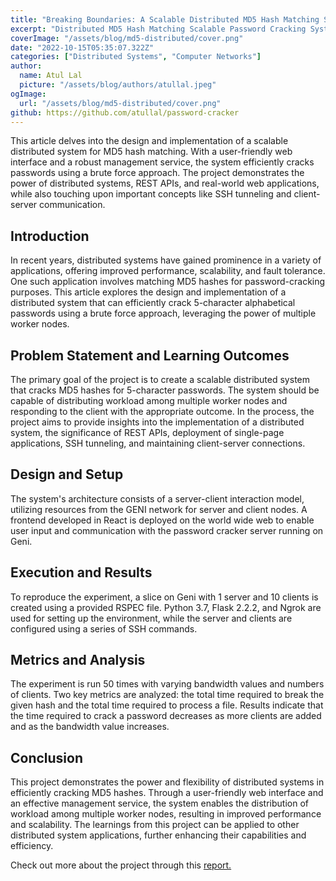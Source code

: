 ```yaml
---
title: "Breaking Boundaries: A Scalable Distributed MD5 Hash Matching System"
excerpt: "Distributed MD5 Hash Matching Scalable Password Cracking System is a project that designs a distributed system for cracking 5-character passwords using MD5 hash matching. The system employs a web interface, a management service, and multiple worker nodes to enable scalable brute-force attacks. Users can add or remove worker nodes, improving efficiency and adaptability."
coverImage: "/assets/blog/md5-distributed/cover.png"
date: "2022-10-15T05:35:07.322Z"
categories: ["Distributed Systems", "Computer Networks"]
author:
  name: Atul Lal
  picture: "/assets/blog/authors/atullal.jpeg"
ogImage:
  url: "/assets/blog/md5-distributed/cover.png"
github: https://github.com/atullal/password-cracker
---
```

This article delves into the design and implementation of a scalable distributed system for MD5 hash matching. With a user-friendly web interface and a robust management service, the system efficiently cracks passwords using a brute force approach. The project demonstrates the power of distributed systems, REST APIs, and real-world web applications, while also touching upon important concepts like SSH tunneling and client-server communication.

## Introduction
In recent years, distributed systems have gained prominence in a variety of applications, offering improved performance, scalability, and fault tolerance. One such application involves matching MD5 hashes for password-cracking purposes. This article explores the design and implementation of a distributed system that can efficiently crack 5-character alphabetical passwords using a brute force approach, leveraging the power of multiple worker nodes.

## Problem Statement and Learning Outcomes
The primary goal of the project is to create a scalable distributed system that cracks MD5 hashes for 5-character passwords. The system should be capable of distributing workload among multiple worker nodes and responding to the client with the appropriate outcome. In the process, the project aims to provide insights into the implementation of a distributed system, the significance of REST APIs, deployment of single-page applications, SSH tunneling, and maintaining client-server connections.

## Design and Setup
The system's architecture consists of a server-client interaction model, utilizing resources from the GENI network for server and client nodes. A frontend developed in React is deployed on the world wide web to enable user input and communication with the password cracker server running on Geni.

## Execution and Results
To reproduce the experiment, a slice on Geni with 1 server and 10 clients is created using a provided RSPEC file. Python 3.7, Flask 2.2.2, and Ngrok are used for setting up the environment, while the server and clients are configured using a series of SSH commands.

## Metrics and Analysis
The experiment is run 50 times with varying bandwidth values and numbers of clients. Two key metrics are analyzed: the total time required to break the given hash and the total time required to process a file. Results indicate that the time required to crack a password decreases as more clients are added and as the bandwidth value increases.

## Conclusion
This project demonstrates the power and flexibility of distributed systems in efficiently cracking MD5 hashes. Through a user-friendly web interface and an effective management service, the system enables the distribution of workload among multiple worker nodes, resulting in improved performance and scalability. The learnings from this project can be applied to other distributed system applications, further enhancing their capabilities and efficiency.


Check out more about the project through this [report.][projectpdf-link]

[projectpdf-link]: https://drive.google.com/file/d/1zp3tYJyh-yDjSKDW8yI3Et8wYyr6T-0R/view